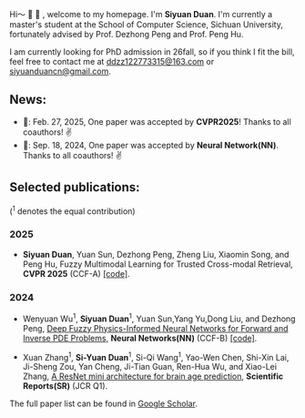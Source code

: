 Hi～ :wave: :star2: , welcome to my homepage. I'm **Siyuan Duan**. I'm currently a master's student at the School of Computer Science, Sichuan University, fortunately advised by Prof. Dezhong Peng and Prof. Peng Hu.

I am currently looking for PhD admission in 26fall, so if you think I fit the bill, feel free to contact me at ddzz122773315@163.com or siyuanduancn@gmail.com.


## News:
+ :page_facing_up:: Feb. 27, 2025, One paper was accepted by **CVPR2025**! Thanks to all coauthors! :v:
+ :page_facing_up:: Sep. 18, 2024, One paper was accepted by **Neural Network(NN)**. Thanks to all coauthors! :v:


## Selected publications:
(<sup>1</sup> denotes the equal contribution)

### 2025

+ **Siyuan Duan**, Yuan Sun, Dezhong Peng, Zheng Liu, Xiaomin Song, and Peng Hu, Fuzzy Multimodal Learning for Trusted Cross-modal Retrieval, **CVPR 2025** (CCF-A) [[code]](https://github.com/siyuancncd/FUME).

### 2024

+ Wenyuan Wu<sup>1</sup>, **Siyuan Duan**<sup>1</sup>, Yuan Sun,Yang Yu,Dong Liu, and Dezhong Peng, [Deep Fuzzy Physics-Informed Neural Networks for Forward and Inverse PDE Problems](https://www.sciencedirect.com/science/article/pii/S0893608024006749), **Neural Networks(NN)** (CCF-B) [[code]](https://github.com/siyuancncd/FPINNs).


+ Xuan Zhang<sup>1</sup>, **Si-Yuan Duan**<sup>1</sup>, Si-Qi Wang<sup>1</sup>, Yao-Wen Chen, Shi-Xin Lai, Ji-Sheng Zou, Yan Cheng, Ji-Tian Guan, Ren-Hua Wu, and Xiao-Lei Zhang, [A ResNet mini architecture for brain age prediction](https://www.nature.com/articles/s41598-024-61915-5), **Scientific Reports(SR)** (JCR Q1).

The full paper list can be found in [Google Scholar](https://scholar.google.com/citations?hl=en&user=Zck_72MAAAAJ).

<!--
**duansiyuanNB/duansiyuanNB** is a ✨ _special_ ✨ repository because its `README.md` (this file) appears on your GitHub profile.

Here are some ideas to get you started:

- 🔭 I’m currently working on ...
- 🌱 I’m currently learning ...
- 👯 I’m looking to collaborate on ...
- 🤔 I’m looking for help with ...
- 💬 Ask me about ...
- 📫 How to reach me: ...
- 😄 Pronouns: ...
- ⚡ Fun fact: ...
👋
-->
